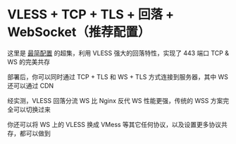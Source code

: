 # VLESS + TCP + TLS + 回落 + WebSocket（推荐配置）

这里是 [最简配置](<https://github.com/v2fly/v2ray-examples/tree/master/VLESS-TCP-TLS%20(minimal%20by%20rprx)>) 的超集，利用 VLESS 强大的回落特性，实现了 443 端口 TCP & WS 的完美共存

部署后，你可以同时通过 TCP + TLS 和 WS + TLS 方式连接到服务器，其中 WS 还可以通过 CDN

经实测，VLESS 回落分流 WS 比 Nginx 反代 WS 性能更强，传统的 WSS 方案完全可以切换过来

你还可以将 WS 上的 VLESS 换成 VMess 等其它任何协议，以及设置更多协议共存，都可以做到
